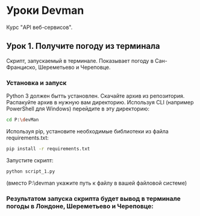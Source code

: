 # Уроки Devman
Курс "API веб-сервисов".
## Урок 1. Получите погоду из терминала
Скрипт, запускаемый в терминале. Показывает погоду в Сан-Франциско, Шереметьево и Череповце.
### Установка и запуск
Python 3 должен бытть  установлен.
Скачайте архив из репозитория. Распакуйте архив в нужную  вам директорию.
Используя CLI (например PowerShell для Windows) перейдите в эту директорию:
```bash
cd P:\devMan
```
Используя  pip, установите необходимые библиотеки из файла requirements.txt:
```bash
pip install -r requirements.txt
```
Запустите скрипт:
```bash
python script_1.py
```
(вместо P:\devman укажите  путь к файлу в вашей файловой системе)
### Результатом запуска скрипта будет вывод в терминале погоды в Лондоне, Шереметьево и Череповце:





